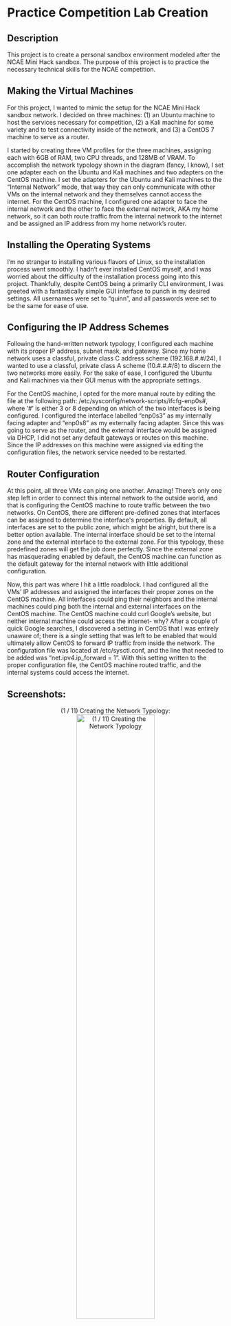 <h1>Practice Competition Lab Creation</h1>

<h2>Description</h2>
This project is to create a personal sandbox environment modeled after the NCAE Mini Hack sandbox. The purpose of this project is to practice the necessary technical skills for the NCAE competition. 
<br />

<h2>Making the Virtual Machines</h2>

For this project, I wanted to mimic the setup for the NCAE Mini Hack sandbox network. I decided on three machines: (1) an Ubuntu machine to host the services necessary for competition, (2) a Kali machine for some variety and to test connectivity inside of the network, and (3) a CentOS 7 machine to serve as a router. 

I started by creating three VM profiles for the three machines, assigning each with 6GB of RAM, two CPU threads, and 128MB of VRAM. To accomplish the network typology shown in the diagram (fancy, I know), I set one adapter each on the Ubuntu and Kali machines and two adapters on the CentOS machine. I set the adapters for the Ubuntu and Kali machines to the “Internal Network” mode, that way they can only communicate with other VMs on the internal network and they themselves cannot access the internet. For the CentOS machine, I configured one adapter to face the internal network and the other to face the external network, AKA my home network, so it can both route traffic from the internal network to the internet and be assigned an IP address from my home network’s router.

<h2>Installing the Operating Systems</h2>

I’m no stranger to installing various flavors of Linux, so the installation process went smoothly. I hadn’t ever installed CentOS myself, and I was worried about the difficulty of the installation process going into this project. Thankfully, despite CentOS being a primarily CLI environment, I was greeted with a fantastically simple GUI interface to punch in my desired settings. All usernames were set to “quinn”, and all passwords were set to be the same for ease of use. 

<h2>Configuring the IP Address Schemes</h2>

Following the hand-written network typology, I configured each machine with its proper IP address, subnet mask, and gateway. Since my home network uses a classful, private class C address scheme (192.168.#.#/24), I wanted to use a classful, private class A scheme (10.#.#.#/8) to discern the two networks more easily. For the sake of ease, I configured the Ubuntu and Kali machines via their GUI menus with the appropriate settings. 

For the CentOS machine, I opted for the more manual route by editing the file at the following path: /etc/sysconfig/network-scripts/ifcfg-enp0s#, where ‘#’ is either 3 or 8 depending on which of the two interfaces is being configured. I configured the interface labelled “enp0s3” as my internally facing adapter and “enp0s8” as my externally facing adapter. Since this was going to serve as the router, and the external interface would be assigned via DHCP, I did not set any default gateways or routes on this machine. Since the IP addresses on this machine were assigned via editing the configuration files, the network service needed to be restarted. 

<h2>Router Configuration</h2>

At this point, all three VMs can ping one another. Amazing! There’s only one step left in order to connect this internal network to the outside world, and that is configuring the CentOS machine to route traffic between the two networks. On CentOS, there are different pre-defined zones that interfaces can be assigned to determine the interface's properties. By default, all interfaces are set to the public zone, which might be alright, but there is a better option available. The internal interface should be set to the internal zone and the external interface to the external zone. For this typology, these predefined zones will get the job done perfectly. Since the external zone has masquerading enabled by default, the CentOS machine can function as the default gateway for the internal network with little additional configuration.

Now, this part was where I hit a little roadblock. I had configured all the VMs’ IP addresses and assigned the interfaces their proper zones on the CentOS machine. All interfaces could ping their neighbors and the internal machines could ping both the internal and external interfaces on the CentOS machine. The CentOS machine could curl Google’s website, but neither internal machine could access the internet- why? After a couple of quick Google searches, I discovered a setting in CentOS that I was entirely unaware of; there is a single setting that was left to be enabled that would ultimately allow CentOS to forward IP traffic from inside the network. The configuration file was located at /etc/sysctl.conf, and the line that needed to be added was “net.ipv4.ip_forward = 1”. With this setting written to the proper configuration file, the CentOS machine routed traffic, and the internal systems could access the internet. 

<h2>Screenshots:</h2>

<p align="center">
(1 / 11) Creating the Network Typology: <br/>
<img src="https://i.imgur.com/KK8y7zb.jpg" height="60%" width="60%" alt="(1 / 11) Creating the Network Typology"/>
<br />
<br />
(2 / 11) Creating the VMs: <br/>
<img src="https://i.imgur.com/7jl69rF.png" height="80%" width="80%" alt="(2 / 11) Creating the VMs"/>
<br />
<br />
(3 / 11) Ubuntu and Kali Network Adapters: <br/>
<img src="https://i.imgur.com/Sr9DAVT.png" height="70%" width="70%" alt="(3 / 11) Ubuntu and Kali Network Adapters"/>
<br />
<br />
(4 / 11) CentOS Network Adapters:  <br/>
<img src="https://i.imgur.com/UzumAFK.png" height="70%" width="70%" alt="(4 / 11) CentOS Network Adapters"/>
<br />
<br />
(5 / 11) Ubuntu Configuration:  <br/>
<img src="https://i.imgur.com/xllRIAY.png" height="70%" width="70%" alt="(5 / 11) Ubuntu Configuration"/>
<br />
<br />
(6 / 11) CentOS Configuration:  <br/>
<img src="https://i.imgur.com/0EaHIgW.png" height="70%" width="70%" alt="(6 / 11) CentOS Configuration"/>
<br />
<br />
(7 / 11) Kali Configuration:  <br/>
<img src="https://i.imgur.com/iv171zk.png" height="70%" width="70%" alt="(7 / 11) Kali Configuration"/>
<br />
<br />
(8 / 11) All Systems Running:  <br/>
<img src="https://i.imgur.com/afXdBho.png" height="70%" width="70%" alt="(8 / 11) All Systems Running"/>
<br />
<br />
(9 / 11) All Systems with Configured IPs:  <br/>
<img src="https://i.imgur.com/XSvpOog.png" height="70%" width="70%" alt="(9 / 11) All Systems with Configured IPs"/>
<br />
<br />
(10 / 11) All Systems can Ping Each Other:  <br/>
<img src="https://i.imgur.com/C2LUwM1.png" height="70%" width="70%" alt="(10 / 11) All Systems can Ping Each Other"/>
<br />
<br />
(11 / 11) All Systems Online:  <br/>
<img src="https://i.imgur.com/ueHSa8E.png" height="70%" width="70%" alt="(11 / 11) All Systems Online"/>
<br />
</p>
